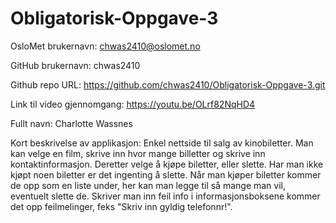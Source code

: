 # Obligatorisk-Oppgave-3

OsloMet brukernavn: chwas2410@oslomet.no

GitHub brukernavn: chwas2410

Github repo URL: https://github.com/chwas2410/Obligatorisk-Oppgave-3.git

Link til video gjennomgang: https://youtu.be/OLrf82NqHD4

Fullt navn: Charlotte Wassnes

Kort beskrivelse av applikasjon: Enkel nettside til salg av kinobiletter. Man kan velge en film, skrive inn hvor mange billetter og skrive inn kontaktinformasjon. Deretter velge å kjøpe biletter, eller slette. Har man ikke kjøpt noen biletter er det ingenting å slette. Når man kjøper biletter kommer de opp som en liste under, her kan man legge til så mange man vil, eventuelt slette de. Skriver man inn feil info i informasjonsboksene kommer det opp feilmelinger, feks "Skriv inn gyldig telefonnr!".
